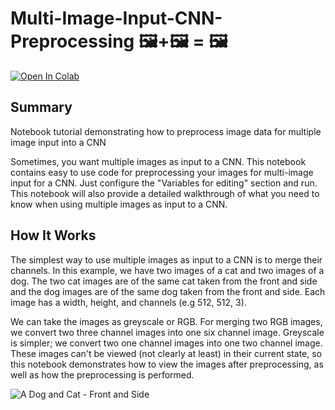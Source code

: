 # Multi-Image-Input-CNN-Preprocessing 🖼️+🖼️ = 🖼️
<a href="https://colab.research.google.com/github/dilne/Multi-Image-Input-CNN-Preprocessing/blob/main/NotebookAndGuide.ipynb" target="_blank">
  <img src="https://colab.research.google.com/assets/colab-badge.svg" alt="Open In Colab"/>
</a>

## Summary
Notebook tutorial demonstrating how to preprocess image data for multiple image input into a CNN

Sometimes, you want multiple images as input to a CNN. This notebook contains easy to use code for preprocessing your images for multi-image input for a CNN. Just configure the "Variables for editing" section and run. This notebook will also provide a detailed walkthrough of what you need to know when using multiple images as input to a CNN.

## How It Works
The simplest way to use multiple images as input to a CNN is to merge their channels. In this example, we have two images of a cat and two images of a dog. The two cat images are of the same cat taken from the front and side and the dog images are of the same dog taken from the front and side. Each image has a width, height, and channels (e.g 512, 512, 3).

We can take the images as greyscale or RGB. For merging two RGB images, we convert two three channel images into one six channel image. Greyscale is simpler; we convert two one channel images into one two channel image. These images can't be viewed (not clearly at least) in their current state, so this notebook demonstrates how to view the images after preprocessing, as well as how the preprocessing is performed.

![A Dog and Cat - Front and Side](https://user-images.githubusercontent.com/50206336/212647027-2dba4f5b-fae7-43f7-b8cc-f64b5bb79b97.png)

